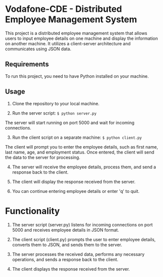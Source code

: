 # Vodafone-CDE - Distributed Employee Management System

This project is a distributed employee management system that allows users to input employee details on one machine and display the information on another machine. It utilizes a client-server architecture and communicates using JSON data.

## Requirements

To run this project, you need to have Python installed on your machine.

## Usage

1. Clone the repository to your local machine.

2. Run the server script:
 `$ python server.py`

The server will start running on port 5000 and wait for incoming connections.

3. Run the client script on a separate machine:
`$ python client.py`

The client will prompt you to enter the employee details, such as first name, last name, age, and employment status. Once entered, the client will send the data to the server for processing.

4. The server will receive the employee details, process them, and send a response back to the client.

5. The client will display the response received from the server.

6. You can continue entering employee details or enter 'q' to quit.

# Functionality
1. The server script (server.py) listens for incoming connections on port 5000 and receives employee details in JSON format.

2. The client script (client.py) prompts the user to enter employee details, converts them to JSON, and sends them to the server.

3. The server processes the received data, performs any necessary operations, and sends a response back to the client.

4. The client displays the response received from the server.